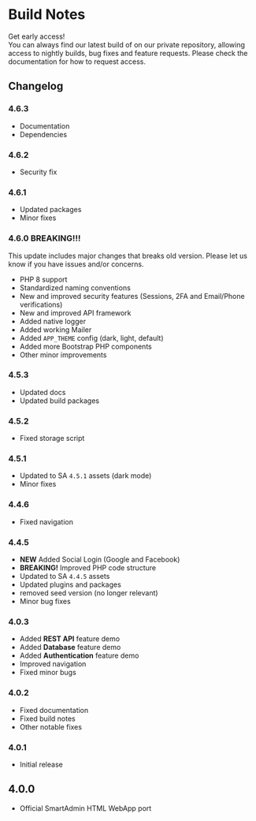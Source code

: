 # Build Notes

<div class="alert alert-primary">
	<div class="d-flex flex-start w-100">
		<div class="d-flex align-center mr-2 hidden-sm-down">
			<span class="icon-stack icon-stack-lg">
				<i class="base-7 icon-stack-3x color-primary-400"></i>
				<i class="base-7 icon-stack-2x color-primary-600 opacity-70"></i>
				<i class="fal fa-key icon-stack-1x text-white opacity-90"></i>
			</span>
		</div>
		<div class="d-flex flex-fill">
			<div class="flex-fill">
				<span class="h5">Get early access!</span>
				<br> You can always find our latest build of on our private repository, allowing access to nightly builds, bug fixes and feature requests. Please check the documentation for how to request access.
			</div>
		</div>
	</div>
</div>

## Changelog

### 4.6.3
- Documentation
- Dependencies

### 4.6.2
- Security fix

### 4.6.1
- Updated packages
- Minor fixes

### 4.6.0 **BREAKING!!!**
This update includes major changes that breaks old version. Please let us know if you have issues and/or concerns.

- PHP 8 support
- Standardized naming conventions
- New and improved security features (Sessions, 2FA and Email/Phone verifications)
- New and improved API framework
- Added native logger
- Added working Mailer
- Added `APP_THEME` config (dark, light, default)
- Added more Bootstrap PHP components
- Other minor improvements

### 4.5.3
- Updated docs
- Updated build packages

### 4.5.2
- Fixed storage script

### 4.5.1
- Updated to SA `4.5.1` assets (dark mode)
- Minor fixes

### 4.4.6
- Fixed navigation

### 4.4.5
- **NEW** Added Social Login (Google and Facebook)
- **BREAKING!** Improved PHP code structure
- Updated to SA `4.4.5` assets
- Updated plugins and packages
- removed seed version (no longer relevant)
- Minor bug fixes

### 4.0.3
- Added **REST API** feature demo
- Added **Database** feature demo
- Added **Authentication** feature demo
- Improved navigation
- Fixed minor bugs

### 4.0.2
- Fixed documentation
- Fixed build notes
- Other notable fixes

### 4.0.1
- Initial release

## 4.0.0
- Official SmartAdmin HTML WebApp port